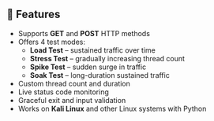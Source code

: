 ## 🚀 Features

- Supports **GET** and **POST** HTTP methods
- Offers 4 test modes:
  - **Load Test** – sustained traffic over time
  - **Stress Test** – gradually increasing thread count
  - **Spike Test** – sudden surge in traffic
  - **Soak Test** – long-duration sustained traffic
- Custom thread count and duration
- Live status code monitoring
- Graceful exit and input validation
- Works on **Kali Linux** and other Linux systems with Python
